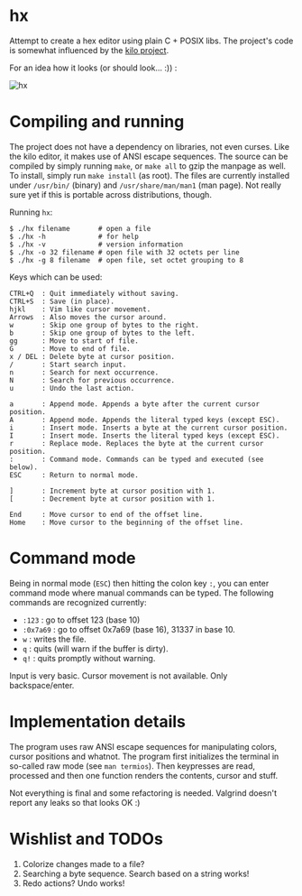 # hx
Attempt to create a hex editor using plain C + POSIX libs. The project's code
is somewhat influenced by the [kilo project](https://github.com/antirez/kilo).

For an idea how it looks (or should look... :)) :

![hx](http://i.imgur.com/EjQ5TeI.png)

# Compiling and running
The project does not have a dependency on libraries, not even curses. Like the
kilo editor, it makes use of ANSI escape sequences. The source can be compiled
by simply running `make`, or `make all` to gzip the manpage as well. To install,
simply run `make install` (as root). The files are currently installed under
`/usr/bin/` (binary) and `/usr/share/man/man1` (man page). Not really sure yet
if this is portable across distributions, though.

Running `hx`:

	$ ./hx filename       # open a file
	$ ./hx -h             # for help
	$ ./hx -v             # version information
	$ ./hx -o 32 filename # open file with 32 octets per line
	$ ./hx -g 8 filename  # open file, set octet grouping to 8

Keys which can be used:

	CTRL+Q  : Quit immediately without saving.
	CTRL+S  : Save (in place).
	hjkl    : Vim like cursor movement.
	Arrows  : Also moves the cursor around.
	w       : Skip one group of bytes to the right.
	b       : Skip one group of bytes to the left.
	gg      : Move to start of file.
	G       : Move to end of file.
	x / DEL : Delete byte at cursor position.
	/       : Start search input.
	n       : Search for next occurrence.
	N       : Search for previous occurrence.
	u       : Undo the last action.

	a       : Append mode. Appends a byte after the current cursor position.
	A       : Append mode. Appends the literal typed keys (except ESC).
	i       : Insert mode. Inserts a byte at the current cursor position.
	I       : Insert mode. Inserts the literal typed keys (except ESC).
	r       : Replace mode. Replaces the byte at the current cursor position.
	:       : Command mode. Commands can be typed and executed (see below).
	ESC     : Return to normal mode.

	]       : Increment byte at cursor position with 1.
	[       : Decrement byte at cursor position with 1.

	End     : Move cursor to end of the offset line.
	Home    : Move cursor to the beginning of the offset line.


# Command mode

Being in normal mode (`ESC`) then hitting the colon key `:`, you can enter command
mode where manual commands can be typed. The following commands are recognized currently:

* `:123`      : go to offset 123 (base 10)
* `:0x7a69`   : go to offset 0x7a69 (base 16), 31337 in base 10.
* `w`         : writes the file.
* `q`         : quits (will warn if the buffer is dirty).
* `q!`        : quits promptly without warning.

Input is very basic. Cursor movement is not available. Only backspace/enter.

# Implementation details
The program uses raw ANSI escape sequences for manipulating colors, cursor
positions and whatnot. The program first initializes the terminal in
so-called raw mode (see `man termios`). Then keypresses are read, processed
and then one function renders the contents, cursor and stuff.

Not everything is final and some refactoring is needed. Valgrind doesn't
report any leaks so that looks OK :)

# Wishlist and TODOs

1. Colorize changes made to a file?
1. Searching a byte sequence. Search based on a string works!
1. Redo actions? Undo works!
